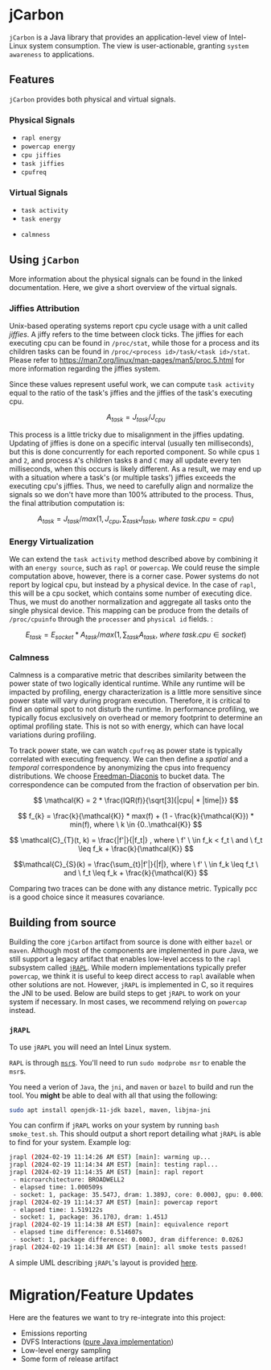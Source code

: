 # jCarbon

`jCarbon` is a Java library that provides an application-level view of Intel-Linux system consumption. The view is user-actionable, granting `system awareness` to applications.

## Features

`jCarbon` provides both physical and virtual signals. 

### Physical Signals
 - `rapl energy`
 - `powercap energy`
 - `cpu jiffies`
 - `task jiffies`
 - `cpufreq`

### Virtual Signals
 - `task activity`
 - `task energy`
 <!-- - `emissions` -->
 - `calmness`

## Using `jCarbon`

<!-- `jCarbon` can be used directly from its most recent release. You can directly use `jcarbon.JCarbon` for a complete out-of-the-box report:


```java
JCarbon jcarbon = new JCarbon();
jcarbon.start();
fib(42);
List<Footprint> footprints = jcarbon.stop();
footprints.forEach(System.out::println);
```

Under the hood, `JCarbon` will determine the correct signals and metadata to produce an application-specific consumption report. -->

More information about the physical signals can be found in the linked documentation. Here, we give a short overview of the virtual signals.

### Jiffies Attribution

Unix-based operating systems report cpu cycle usage with a unit called *jiffies*. A jiffy refers to the time between clock ticks. The jiffies for each executing cpu can be found in `/proc/stat`, while those for a process and its children tasks can be found in `/proc/<process id>/task/<task id>/stat`. Please refer to https://man7.org/linux/man-pages/man5/proc.5.html for more information regarding the jiffies system.

Since these values represent useful work, we can compute `task activity` equal to the ratio of the task's jiffies and the jiffies of the task's executing cpu.

$$A_{task} = J_{task} / J_{cpu} $$

This process is a little tricky due to misalignment in the jiffies updating. Updating of jiffies is done on a specific interval (usually ten milliseconds), but this is done concurrently for each reported component. So while cpus `1` and `2`, and process `A`'s children tasks `B` and `C` may all update every ten milliseconds, when this occurs is likely different. As a result, we may end up with a situation where a task's (or multiple tasks') jiffies exceeds the executing cpu's jiffies. Thus, we need to carefully align and normalize the signals so we don't have more than 100% attributed to the process. Thus, the final attribution computation is:

$$A_{task} = J_{task} / max(1, J_{cpu}, \sum_{task}{J_{task} ,\ where \ task.cpu=cpu}) $$

### Energy Virtualization

We can extend the `task activity` method described above by combining it with an `energy source`, such as `rapl` or `powercap`. We could reuse the simple computation above, however, there is a corner case. Power systems do not report by logical cpu, but instead by a physical device. In the case of `rapl`, this will be a cpu socket, which contains some number of executing dice. Thus, we must do another normalization and aggregate all tasks onto the single physical device. This mapping can be produce from the details of `/proc/cpuinfo` through the `processer` and `physical id` fields. :

$$E_{task} = E_{socket} * A_{task} / max(1, \sum_{task}{A_{task} ,\ where \ task.cpu \in socket}) $$

### Calmness

Calmness is a comparative metric that describes similarity between the power state of two logically identical runtime. While any runtime will be impacted by profiling, energy characterization is a little more sensitive since power state will vary during program execution. Therefore, it is critical to find an optimal spot to not disturb the runtime. In performance profiling, we typically focus exclusively on overhead or memory footprint to determine an optimal profiling state. This is not so with energy, which can have local variations during profiling.

To track power state, we can watch `cpufreq` as power state is typically correlated with executing frequency. We can then define a *spatial* and a *temporal* correspondence by anonymizing the cpus into frequency distributions. We choose [Freedman-Diaconis](https://en.wikipedia.org/wiki/Freedman%E2%80%93Diaconis_rule) to bucket data. The correspondence can be computed from the fraction of observation per bin.

$$ \mathcal{K} = 2 * \frac{IQR(f)}{\sqrt[3]{|cpu| * |time|}} $$

$$ f_{k} = \frac{k}{\mathcal{K}} * max(f) + (1 - \frac{k}{\mathcal{K}}) * min(f), where \ k \in {0..\mathcal{K}} $$

$$ \mathcal{C}_{T}(t, k) = \frac{|f'|}{|f_t|} , where \ f' \ \in f_k < f_t \ and \ f_t \leq f_k + \frac{k}{\mathcal{K}} $$

$$\mathcal{C}_{S}(k) = \frac{\sum_{t}|f'|}{|f|}, where \ f' \ \in f_k \leq f_t \ and \ f_t \leq f_k + \frac{k}{\mathcal{K}} $$

Comparing two traces can be done with any distance metric. Typically pcc is a good choice since it measures covariance.

## Building from source

Building the core `jCarbon` artifact from source is done with either `bazel` or `maven`.  Although most of the components are implemented in pure Java, we still support a legacy artifact that enables low-level access to the `rapl` subsystem called [`jRAPL`](). While modern implementations typically prefer `powercap`, we think it is useful to keep direct access to `rapl` available when other solutions are not. However, `jRAPL` is implemented in C, so it requires the JNI to be used. Below are build steps to get `jRAPL` to work on your system if necessary. In most cases, we recommend relying on `powercap` instead.

### `jRAPL`

To use `jRAPL` you will need an Intel Linux system.

`RAPL` is through [`msr`s](). You'll need to run `sudo modprobe msr` to enable the `msr`s.

You need a verion of `Java`, the `jni`, and `maven` or `bazel` to build and run the tool. You **might** be able to deal with all that using the following:

```bash
sudo apt install openjdk-11-jdk bazel, maven, libjna-jni
```

You can confirm if `jRAPL` works on your system by running `bash smoke_test.sh`. This should output a short report detailing what `jRAPL` is able to find for your system. Example log:

```bash
jrapl (2024-02-19 11:14:26 AM EST) [main]: warming up...
jrapl (2024-02-19 11:14:34 AM EST) [main]: testing rapl...
jrapl (2024-02-19 11:14:35 AM EST) [main]: rapl report
 - microarchitecture: BROADWELL2
 - elapsed time: 1.000509s
 - socket: 1, package: 35.547J, dram: 1.389J, core: 0.000J, gpu: 0.000J
jrapl (2024-02-19 11:14:37 AM EST) [main]: powercap report
 - elapsed time: 1.519122s
 - socket: 1, package: 36.170J, dram: 1.451J
jrapl (2024-02-19 11:14:38 AM EST) [main]: equivalence report
 - elapsed time difference: 0.514607s
 - socket: 1, package difference: 0.000J, dram difference: 0.026J
jrapl (2024-02-19 11:14:38 AM EST) [main]: all smoke tests passed!
```

A simple UML describing `jRAPL`'s layout is provided [here](https://github.com/atpoverload/jRAPL/blob/main/docs/uml/jrapl-uml.pdf).

# Migration/Feature Updates

Here are the features we want to try re-integrate into this project:
 - Emissions reporting
 - DVFS Interactions ([pure Java implementation](https://github.com/atpoverload/thread-actuator/blob/clean-up/jdvfs/src/main/java/jdvfs/Dvfs.java))
 - Low-level energy sampling
 - Some form of release artifact
